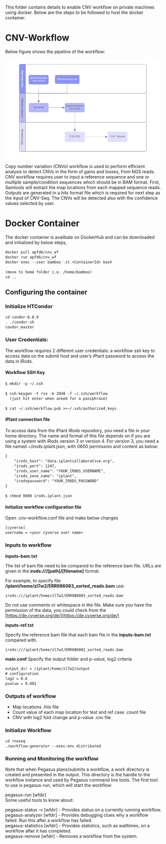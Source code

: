
This folder contains details to enable CNV workflow on private machines using docker. Below are the steps to be followed to host the docker container.

# CNV-Workflow
Below figure shows the pipeline of the workflow:

![](Images/cnv_wf.PNG)

Copy number variation (CNVs) workflow is used to perform efficient analysis to detect CNVs in the form of gains and losses, from NGS reads. CNV workflow requires user to input a reference sequence and one or multiple sample/condition sequences which should be in BAM format. First, Samtools will extract the map locations from each mapped sequence reads. Outputs are generated in a hits format file which is required for next step as the input of CNV-Seq. The CNVs will be detected also with the confidence values selected by user.

# Docker Container
The docker container is availbale on DockerHub and can be downloaded and initialized by below steps,

```
docker pull apfd6/cnv_wf  
docker run apfd6/cnv_wf  
docker exec --user bamboo -it <ContainerId> bash  

(move to home folder i.e. /home/bamboo)  
cd ..  
```

## Configuring the container

### Initialize HTCondor

```
cd condor-8.8.9
. ./condor.sh
condor_master
```

### User Credentials:
The workflow requires 2 different user credentials:  a workflow ssh key to access data on the submit host and user’s iPlant password to access the data in iRods.  

#### Workflow SSH Key  
```
$ mkdir -p ~/.ssh  

$ ssh-keygen -t rsa -b 2048 -f ~/.ssh/workflow  
  (just hit enter when asked for a passphrase)  
  
$ cat ~/.ssh/workflow.pub >>~/.ssh/authorized_keys
```

#### iPlant connection file

To access data from the iPlant iRods repository, you need a file in your home directory. The name and format of this file depends on if you are using a system with iRods version 3 or version 4. For version 3, you need a file named ~/irods.iplant.json, with 0600 permission and content as below:
```
{
    "irods_host": "data.iplantcollaborative.org",  
    "irods_port": 1247,  
    "irods_user_name": "YOUR_IRODS_USERNAME",  
    "irods_zone_name": "iplant",  
    "irodspassword": "YOUR_IRODS_PASSWORD"  
}

$ chmod 0600 irods.iplant.json
```
#### Initialize workflow configuration file
Open .cnv-workflow.conf file and make below changes
```
[cyverse]
username = <your cyverse user name>
```

### Inputs to workflow
**inputs-bam.txt**

The list of bam file need to be compared to the reference bam file.
URLs are given in the **irods:///[path]/[filename]** format. 

For example, to specify file **/iplant/home/zl7w2/ERR986083_sorted_reads.bam** use:
```
irods:///iplant/home/zl7w2/ERR986083_sorted_reads.bam
```
Do not use comments or whitespace in the file. Make sure you have the permission of the data, you could check from the [https://de.cyverse.org/de/](https://de.cyverse.org/de/)

**inputs-ref.txt**

Specify the reference bam file that each bam file in the **inputs-bam.txt** compared with.
```
irods:///iplant/home/zl7w2/ERR986082_sorted_reads.bam
```

**main.conf**
Specify the output folder and p-value, log2 criteria
```
output_dir = /iplant/home/zl7w2/output
# configuration
log2 = 0.6
pvalue = 0.001
```

### Outputs of workflow
- Map locations .hits file
- Count value of each map location for test and ref case  .count file
- CNV with log2 fold change and p-value .cnv file

### Initialize Workflow
```
cd rnaseq
./workflow-generator --exec-env distributed
```

### Running and Monitoring the workflow

Note that when Pegasus plans/submits a workflow, a work directory is created and presented in the output. This directory is the handle to the workflow instance and used by Pegasus command line tools. The first tool to use is pegasus-run, which will start the workflow:  

pegasus-run [wfdir]  
Some useful tools to know about:  

pegasus-status -v [wfdir] - Provides status on a currently running workflow.  
pegasus-analyzer [wfdir] - Provides debugging clues why a workflow failed. Run this after a workflow has failed.  
pegasus-statistics [wfdir] - Provides statistics, such as walltimes, on a workflow after it has completed.  
pegasus-remove [wfdir] - Removes a workflow from the system.  

